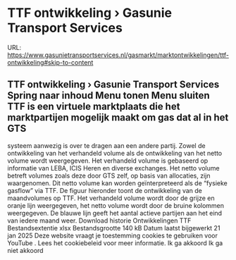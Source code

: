 # TTF ontwikkeling › Gasunie Transport Services

URL: https://www.gasunietransportservices.nl/gasmarkt/marktontwikkelingen/ttf-ontwikkeling#skip-to-content

TTF ontwikkeling › Gasunie Transport Services
Spring naar inhoud
Menu tonen
Menu sluiten
TTF
is een virtuele marktplaats die het marktpartijen mogelijk maakt om
gas
dat al in het
GTS
-
systeem
aanwezig is over te dragen aan een andere partij.
Zowel de ontwikkeling van het verhandeld volume als de ontwikkeling van het netto volume wordt weergegeven. Het verhandeld volume is gebaseerd op informatie van LEBA, ICIS Heren en diverse exchanges. Het netto volume betreft volumes zoals deze door
GTS
zelf, op basis van allocaties, zijn waargenomen. Dit netto volume kan worden geïnterpreteerd als de “fysieke gasflow” via TTF.
De figuur hieronder toont de ontwikkeling van de maandvolumes op TTF. Het verhandeld volume wordt door de grijze en oranje lijn weergegeven, het netto volume wordt door de bruine kolommen weergegeven. De blauwe lijn geeft het aantal actieve partijen aan het eind van iedere maand weer.
Download historie
Ontwikkelingen TTF
Bestandsextentie
xlsx
Bestandsgrootte
140 kB
Datum laatst bijgewerkt
21 jan 2025
Deze website vraagt je toestemming cookies te gebruiken voor
YouTube
. Lees het
cookiebeleid
voor meer informatie.
Ik ga akkoord
Ik ga niet akkoord